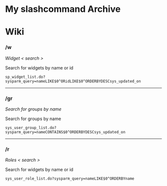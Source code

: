 # My slashcommand Archive




# Wiki

### /w
_Widget < search >_
 
Search for widgets by name or id

```
sp_widget_list.do?sysparm_query=nameLIKE$0^ORidLIKE$0^ORDERBYDESCsys_updated_on
```
***
### /gr
_Search for groups by name_
 
Search for groups by name

```
sys_user_group_list.do?sysparm_query=nameCONTAINS$0^ORDERBYDESCsys_updated_on
```
***
### /r
_Roles < search >_
 
Search for widgets by name or id

```
sys_user_role_list.do?sysparm_query=nameLIKE$0^ORDERBYname
```
